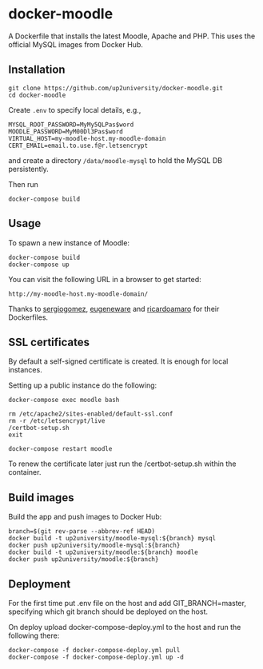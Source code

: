 docker-moodle
=============

A Dockerfile that installs the latest Moodle, Apache and PHP. This uses the official MySQL images from Docker Hub.

## Installation

```
git clone https://github.com/up2university/docker-moodle.git
cd docker-moodle
```

Create ```.env``` to specify local details, e.g.,

```
MYSQL_ROOT_PASSWORD=MyMy5QLPas$word
MOODLE_PASSWORD=MyM00Dl3Pas$word
VIRTUAL_HOST=my-moodle-host.my-moodle-domain
CERT_EMAIL=email.to.use.f@r.letsencrypt
```

and create a directory ```/data/moodle-mysql``` to hold the MySQL DB persistently.

Then run

```
docker-compose build
```

## Usage

To spawn a new instance of Moodle:

```
docker-compose build
docker-compose up
```

You can visit the following URL in a browser to get started:

```
http://my-moodle-host.my-moodle-domain/
```

Thanks to [sergiogomez](https://github.com/sergiogomez), [eugeneware](https://github.com/eugeneware) and [ricardoamaro](https://github.com/ricardoamaro) for their Dockerfiles.

## SSL certificates

By default a self-signed certificate is created. It is enough for local instances.

Setting up a public instance do the following:

```
docker-compose exec moodle bash

rm /etc/apache2/sites-enabled/default-ssl.conf
rm -r /etc/letsencrypt/live
/certbot-setup.sh
exit

docker-compose restart moodle
```

To renew the certificate later just run the /certbot-setup.sh within the container.

## Build images

Build the app and push images to Docker Hub:

```
branch=$(git rev-parse --abbrev-ref HEAD)
docker build -t up2university/moodle-mysql:${branch} mysql
docker push up2university/moodle-mysql:${branch}
docker build -t up2university/moodle:${branch} moodle
docker push up2university/moodle:${branch}
```

## Deployment

For the first time put .env file on the host and add GIT_BRANCH=master, specifying which git branch should be deployed on the host.

On deploy upload docker-compose-deploy.yml to the host and run the following there:

```
docker-compose -f docker-compose-deploy.yml pull
docker-compose -f docker-compose-deploy.yml up -d
```


